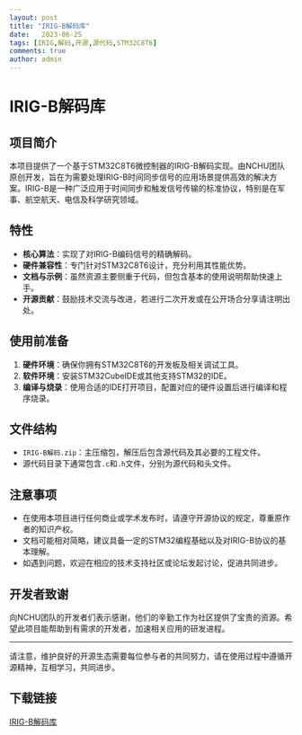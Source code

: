 ```yaml
---
layout: post
title: "IRIG-B解码库"
date:   2023-06-25
tags: [IRIG,解码,开源,源代码,STM32C8T6]
comments: true
author: admin
---
```

# IRIG-B解码库

## 项目简介

本项目提供了一个基于STM32C8T6微控制器的IRIG-B解码实现。由NCHU团队原创开发，旨在为需要处理IRIG-B时间同步信号的应用场景提供高效的解决方案。IRIG-B是一种广泛应用于时间同步和触发信号传输的标准协议，特别是在军事、航空航天、电信及科学研究领域。

## 特性

- **核心算法**：实现了对IRIG-B编码信号的精确解码。
- **硬件兼容性**：专门针对STM32C8T6设计，充分利用其性能优势。
- **文档与示例**：虽然资源主要侧重于代码，但包含基本的使用说明帮助快速上手。
- **开源贡献**：鼓励技术交流与改进，若进行二次开发或在公开场合分享请注明出处。

## 使用前准备

1. **硬件环境**：确保你拥有STM32C8T6的开发板及相关调试工具。
2. **软件环境**：安装STM32CubeIDE或其他支持STM32的IDE。
3. **编译与烧录**：使用合适的IDE打开项目，配置对应的硬件设置后进行编译和程序烧录。

## 文件结构

- `IRIG-B解码.zip`：主压缩包，解压后包含源代码及其必要的工程文件。
- 源代码目录下通常包含`.c`和`.h`文件，分别为源代码和头文件。

## 注意事项

- 在使用本项目进行任何商业或学术发布时，请遵守开源协议的规定，尊重原作者的知识产权。
- 文档可能相对简略，建议具备一定的STM32编程基础以及对IRIG-B协议的基本理解。
- 如遇到问题，欢迎在相应的技术支持社区或论坛发起讨论，促进共同进步。

## 开发者致谢

向NCHU团队的开发者们表示感谢，他们的辛勤工作为社区提供了宝贵的资源。希望此项目能帮助到有需求的开发者，加速相关应用的研发进程。

---

请注意，维护良好的开源生态需要每位参与者的共同努力，请在使用过程中遵循开源精神，互相学习，共同进步。

## 下载链接

[IRIG-B解码库](https://pan.quark.cn/s/7db834d95004)